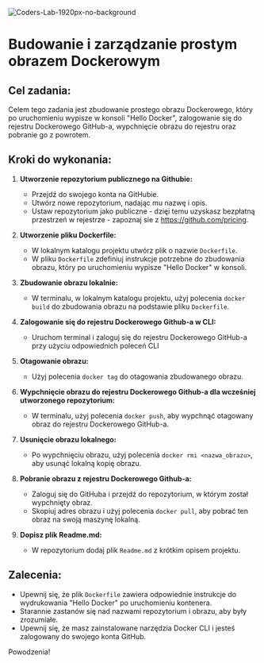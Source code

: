 ![Coders-Lab-1920px-no-background](https://user-images.githubusercontent.com/30623667/104709394-2cabee80-571f-11eb-9518-ea6a794e558e.png)


# Budowanie i zarządzanie prostym obrazem Dockerowym

## Cel zadania:
Celem tego zadania jest zbudowanie prostego obrazu Dockerowego, który po uruchomieniu wypisze w konsoli "Hello Docker", zalogowanie się do rejestru Dockerowego GitHub-a, wypchnięcie obrazu do rejestru oraz pobranie go z powrotem.

## Kroki do wykonania:

1. **Utworzenie repozytorium publicznego na Githubie:**
    - Przejdź do swojego konta na GitHubie.
    - Utwórz nowe repozytorium, nadając mu nazwę i opis.
    - Ustaw repozytorium jako publiczne - dzięi temu uzyskasz bezpłatną przestrzeń w rejestrze - zapoznaj sie z https://github.com/pricing.

2. **Utworzenie pliku Dockerfile:**
    - W lokalnym katalogu projektu utwórz plik o nazwie `Dockerfile`.
    - W pliku `Dockerfile` zdefiniuj instrukcje potrzebne do zbudowania obrazu, który po uruchomieniu wypisze "Hello Docker" w konsoli.

3. **Zbudowanie obrazu lokalnie:**
    - W terminalu, w lokalnym katalogu projektu, użyj polecenia `docker build` do zbudowania obrazu na podstawie pliku `Dockerfile`.

4. **Zalogowanie się do rejestru Dockerowego Github-a w CLI:**
    - Uruchom terminal i zaloguj się do rejestru Dockerowego GitHub-a przy użyciu odpowiednich poleceń CLI

5. **Otagowanie obrazu:**
    - Użyj polecenia `docker tag` do otagowania zbudowanego obrazu.

6. **Wypchnięcie obrazu do rejestru Dockerowego Github-a dla wcześniej utworzonego repozytorium:**
    - W terminalu, użyj polecenia `docker push`, aby wypchnąć otagowany obraz do rejestru Dockerowego GitHub-a.

7. **Usunięcie obrazu lokalnego:**
    - Po wypchnięciu obrazu, użyj polecenia `docker rmi <nazwa_obrazu>`, aby usunąć lokalną kopię obrazu.

8. **Pobranie obrazu z rejestru Dockerowego Github-a:**
    - Zaloguj się do GitHuba i przejdź do repozytorium, w którym został wypchnięty obraz.
    - Skopiuj adres obrazu i użyj polecenia `docker pull`, aby pobrać ten obraz na swoją maszynę lokalną.

9. **Dopisz plik Readme.md:**
    - W repozytorium dodaj plik `Readme.md` z krótkim opisem projektu.

## Zalecenia:
- Upewnij się, że plik `Dockerfile` zawiera odpowiednie instrukcje do wydrukowania "Hello Docker" po uruchomieniu kontenera.
- Starannie zastanów się nad nazwami repozytorium i obrazu, aby były zrozumiałe.
- Upewnij się, że masz zainstalowane narzędzia Docker CLI i jesteś zalogowany do swojego konta GitHub.

Powodzenia!